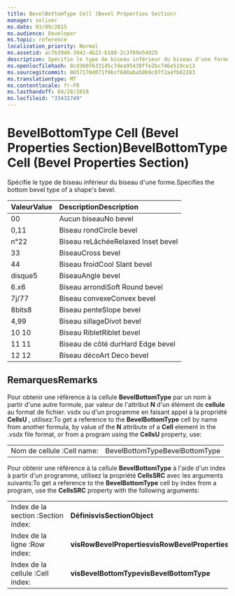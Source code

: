 ```yaml
---
title: BevelBottomType Cell (Bevel Properties Section)
manager: soliver
ms.date: 03/09/2015
ms.audience: Developer
ms.topic: reference
localization_priority: Normal
ms.assetid: ac7b39d4-3942-4b23-b188-2c3f69e54929
description: Spécifie le type de biseau inférieur du biseau d'une forme.
ms.openlocfilehash: 0cd360f633145c7dea95438ffe2bc746e519ce13
ms.sourcegitcommit: 8657170d071f9bcf680aba50b9c07f2a4fb82283
ms.translationtype: MT
ms.contentlocale: fr-FR
ms.lasthandoff: 04/28/2019
ms.locfileid: "33431749"
---
```

# <a name="bevelbottomtype-cell-bevel-properties-section"></a><span data-ttu-id="b54c6-103">BevelBottomType Cell (Bevel Properties Section)</span><span class="sxs-lookup"><span data-stu-id="b54c6-103">BevelBottomType Cell (Bevel Properties Section)</span></span>

<span data-ttu-id="b54c6-104">Spécifie le type de biseau inférieur du biseau d'une forme.</span><span class="sxs-lookup"><span data-stu-id="b54c6-104">Specifies the bottom bevel type of a shape's bevel.</span></span>
  
|<span data-ttu-id="b54c6-105">**Valeur**</span><span class="sxs-lookup"><span data-stu-id="b54c6-105">**Value**</span></span>|<span data-ttu-id="b54c6-106">**Description**</span><span class="sxs-lookup"><span data-stu-id="b54c6-106">**Description**</span></span>|
|:-----|:-----|
|<span data-ttu-id="b54c6-107">0</span><span class="sxs-lookup"><span data-stu-id="b54c6-107">0</span></span>  <br/> |<span data-ttu-id="b54c6-108">Aucun biseau</span><span class="sxs-lookup"><span data-stu-id="b54c6-108">No bevel</span></span>  <br/> |
|<span data-ttu-id="b54c6-109">0,1</span><span class="sxs-lookup"><span data-stu-id="b54c6-109">1</span></span>  <br/> |<span data-ttu-id="b54c6-110">Biseau rond</span><span class="sxs-lookup"><span data-stu-id="b54c6-110">Circle bevel</span></span>  <br/> |
|<span data-ttu-id="b54c6-111">n°2</span><span class="sxs-lookup"><span data-stu-id="b54c6-111">2</span></span>  <br/> |<span data-ttu-id="b54c6-112">Biseau reLâchée</span><span class="sxs-lookup"><span data-stu-id="b54c6-112">Relaxed Inset bevel</span></span>  <br/> |
|<span data-ttu-id="b54c6-113">3</span><span class="sxs-lookup"><span data-stu-id="b54c6-113">3</span></span>  <br/> |<span data-ttu-id="b54c6-114">Biseau</span><span class="sxs-lookup"><span data-stu-id="b54c6-114">Cross bevel</span></span>  <br/> |
|<span data-ttu-id="b54c6-115">4</span><span class="sxs-lookup"><span data-stu-id="b54c6-115">4</span></span>  <br/> |<span data-ttu-id="b54c6-116">Biseau froid</span><span class="sxs-lookup"><span data-stu-id="b54c6-116">Cool Slant bevel</span></span>  <br/> |
|<span data-ttu-id="b54c6-117">disque</span><span class="sxs-lookup"><span data-stu-id="b54c6-117">5</span></span>  <br/> |<span data-ttu-id="b54c6-118">Biseau</span><span class="sxs-lookup"><span data-stu-id="b54c6-118">Angle bevel</span></span>  <br/> |
|<span data-ttu-id="b54c6-119">6.x</span><span class="sxs-lookup"><span data-stu-id="b54c6-119">6</span></span>  <br/> |<span data-ttu-id="b54c6-120">Biseau arrondi</span><span class="sxs-lookup"><span data-stu-id="b54c6-120">Soft Round bevel</span></span>  <br/> |
|<span data-ttu-id="b54c6-121">7j/7</span><span class="sxs-lookup"><span data-stu-id="b54c6-121">7</span></span>  <br/> |<span data-ttu-id="b54c6-122">Biseau convexe</span><span class="sxs-lookup"><span data-stu-id="b54c6-122">Convex bevel</span></span>  <br/> |
|<span data-ttu-id="b54c6-123">8bits</span><span class="sxs-lookup"><span data-stu-id="b54c6-123">8</span></span>  <br/> |<span data-ttu-id="b54c6-124">Biseau pente</span><span class="sxs-lookup"><span data-stu-id="b54c6-124">Slope bevel</span></span>  <br/> |
|<span data-ttu-id="b54c6-125">4,9</span><span class="sxs-lookup"><span data-stu-id="b54c6-125">9</span></span>  <br/> |<span data-ttu-id="b54c6-126">Biseau sillage</span><span class="sxs-lookup"><span data-stu-id="b54c6-126">Divot bevel</span></span>  <br/> |
|<span data-ttu-id="b54c6-127">10 </span><span class="sxs-lookup"><span data-stu-id="b54c6-127">10</span></span>  <br/> |<span data-ttu-id="b54c6-128">Biseau Riblet</span><span class="sxs-lookup"><span data-stu-id="b54c6-128">Riblet bevel</span></span>  <br/> |
|<span data-ttu-id="b54c6-129">11 </span><span class="sxs-lookup"><span data-stu-id="b54c6-129">11</span></span>  <br/> |<span data-ttu-id="b54c6-130">Biseau de côté dur</span><span class="sxs-lookup"><span data-stu-id="b54c6-130">Hard Edge bevel</span></span>  <br/> |
|<span data-ttu-id="b54c6-131">12 </span><span class="sxs-lookup"><span data-stu-id="b54c6-131">12</span></span>  <br/> |<span data-ttu-id="b54c6-132">Biseau déco</span><span class="sxs-lookup"><span data-stu-id="b54c6-132">Art Deco bevel</span></span>  <br/> |
   
## <a name="remarks"></a><span data-ttu-id="b54c6-133">Remarques</span><span class="sxs-lookup"><span data-stu-id="b54c6-133">Remarks</span></span>

<span data-ttu-id="b54c6-134">Pour obtenir une référence à la cellule **BevelBottomType** par un nom à partir d'une autre formule, par valeur de l'attribut **N** d'un élément de **cellule** au format de fichier. vsdx ou d'un programme en faisant appel à la propriété **CellsU** , utilisez:</span><span class="sxs-lookup"><span data-stu-id="b54c6-134">To get a reference to the **BevelBottomType** cell by name from another formula, by value of the **N** attribute of a **Cell** element in the .vsdx file format, or from a program using the **CellsU** property, use:</span></span> 
  
|||
|:-----|:-----|
| <span data-ttu-id="b54c6-135">Nom de cellule :</span><span class="sxs-lookup"><span data-stu-id="b54c6-135">Cell name:</span></span>  <br/> | <span data-ttu-id="b54c6-136">BevelBottomType</span><span class="sxs-lookup"><span data-stu-id="b54c6-136">BevelBottomType</span></span>  <br/> |
   
<span data-ttu-id="b54c6-137">Pour obtenir une référence à la cellule **BevelBottomType** à l'aide d'un index à partir d'un programme, utilisez la propriété **CellsSRC** avec les arguments suivants:</span><span class="sxs-lookup"><span data-stu-id="b54c6-137">To get a reference to the **BevelBottomType** cell by index from a program, use the **CellsSRC** property with the following arguments:</span></span> 
  
|||
|:-----|:-----|
| <span data-ttu-id="b54c6-138">Index de la section :</span><span class="sxs-lookup"><span data-stu-id="b54c6-138">Section index:</span></span>  <br/> |<span data-ttu-id="b54c6-139">**Définis**</span><span class="sxs-lookup"><span data-stu-id="b54c6-139">**visSectionObject**</span></span> <br/> |
| <span data-ttu-id="b54c6-140">Index de la ligne :</span><span class="sxs-lookup"><span data-stu-id="b54c6-140">Row index:</span></span>  <br/> |<span data-ttu-id="b54c6-141">**visRowBevelProperties**</span><span class="sxs-lookup"><span data-stu-id="b54c6-141">**visRowBevelProperties**</span></span> <br/> |
| <span data-ttu-id="b54c6-142">Index de la cellule :</span><span class="sxs-lookup"><span data-stu-id="b54c6-142">Cell index:</span></span>  <br/> |<span data-ttu-id="b54c6-143">**visBevelBottomType**</span><span class="sxs-lookup"><span data-stu-id="b54c6-143">**visBevelBottomType**</span></span> <br/> |
   

